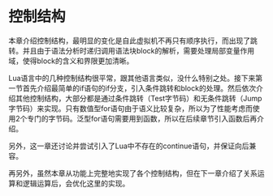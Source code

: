 # 控制结构

本章介绍控制结构，最明显的变化是自此虚拟机不再只有顺序执行，而出现了跳转。并且由于语法分析时递归调用语法块block的解析，需要处理局部变量作用域，使得block的含义和界限更加清晰。

Lua语言中的几种控制结构很平常，跟其他语言类似，没什么特别之处。接下来第一节首先介绍最简单的if语句的if分支，引入条件跳转和block的处理。然后依次介绍其他控制结构，大部分都是通过条件跳转（Test字节码）和无条件跳转（Jump字节码）来实现。只有数值型for语句由于语义比较复杂，所以为了性能考虑而使用2个专门的字节码。泛型for语句需要用到函数，所以在后续章节引入函数后再介绍。

另外，这一章还讨论并尝试引入了Lua中不存在的continue语句，并保证向后兼容。

再另外，虽然本章从功能上完整地实现了各个控制结构，但在下一章介绍了关系运算和逻辑运算后，会优化这里的实现。